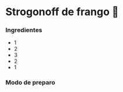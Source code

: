 # Strogonoff de frango :chicken:

### Ingredientes

- 1
- 2
- 3
- 2
- 1

### Modo de preparo







